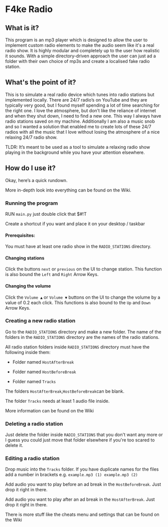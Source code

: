 # F4ke Radio 

## What is it?  

  

This program is an mp3 player which is designed to allow the user to implement custom radio elements to make the audio seem like it's a real radio show. It is highly modular and completely up to the user how realistic it sounds. With a simple directory-driven approach the user can just ad a folder with their own choice of mp3s and create a localised fake radio station. 

  

## What's the point of it?  

  

This is to simulate a real radio device which tunes into radio stations but implemented locally. There are 24/7 radio’s on YouTube and they are typically very good, but I found myself spending a lot of time searching for the right one. I love the atmosphere, but don’t like the reliance of internet and when they shut down, I need to find a new one. This way I always have radio stations saved on my machine. Additionally I am also a music snob and so I wanted a solution that enabled me to create lots of these 24/7 radios with all the music that I love without losing the atmosphere of a nice relaxing 24/7 radio show.  

  

TLDR: It’s meant to be used as a tool to simulate a relaxing radio show playing in the background while you have your attention elsewhere. 

  

## How do I use it?  

  

Okay, here’s a quick rundown.  

 More in-depth look into everything can be found on the Wiki. 

### Running the program  

  

RUN `main.py` just double click that $#!T 

Create a shortcut if you want and place it on your desktop / taskbar 

  

#### Prerequisites:   

  

You must have at least one radio show in the `RADIO_STATIONS` directory.  

  

#### Changing stations  

  

Click the buttons `next` or `previous` on the UI to change station. This function is also bound the `Left` and `Right` Arrow Keys.  

  

#### Changing the volume  

  

Click the `Volume ▲` or `Volume ▼` buttons on the UI to change the volume by a value of 0.2 each click. This functions is also bound to the `Up` and `Down` Arrow Keys.  

  

  

  

  

  

### Creating a new radio station  

  

Go to the `RADIO_STATIONS` directory and make a new folder. The name of the folders in the `RADIO_STATIONS` directory are the names of the radio stations.  

  

All radio station folders inside `RADIO_STATIONS` directory must have the following inside them:  

  

- Folder named `HostAfterBreak`  

- Folder named `HostBeforeBreak`  

- Folder named `Tracks`  

  

The folders `HostAfterBreak`,`HostBeforeBreak`can be blank.  

The folder `Tracks` needs at least 1 audio file inside.  

More information can be found on the Wiki 

### Deleting a radio station 

Just delete the folder inside `RADIO_STATIONS` that you don't want any more or I guess you could just move that folder elsewhere if you're too scared to delete it. 

 

### Editing a radio station 

Drop music into the `Tracks` folder. If you have duplicate names for the files add a number in brackets e.g. `example.mp3 (1) example.mp3 (2)` 

 

Add audio you want to play before an ad break in the `HostBeforeBreak`. Just drop it right in there. 

Add audio you want to play after an ad break in the `HostAfterBreak`. Just drop it right in there. 

 

There is more stuff like the cheats menu and settings that can be found on the Wiki 
